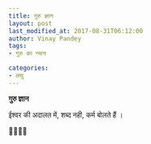 ```yaml
---
title: गुरु ज्ञान
layout: post
last_modified_at: 2017-08-31T06:12:00
author: Vinay Pandey
tags:
- गुरु का ग्यान

categories:
- लघु
---
```

**गुरु ज्ञान**

ईश्वर की अदालत में,
शब्द नही, कर्म बोलते हैं ।

🙏🌷🌷🙏


